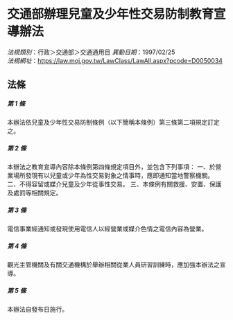 # 交通部辦理兒童及少年性交易防制教育宣導辦法

*法規類別*：行政＞交通部＞交通通用目
*異動日期*：1997/02/25  
*法規網址*：https://law.moj.gov.tw/LawClass/LawAll.aspx?pcode=D0050034



## 法條
##### 第 1 條
本辦法依兒童及少年性交易防制條例（以下簡稱本條例）第三條第二項規定訂定之。

##### 第 2 條
本辦法之教育宣導內容除本條例第四條規定項目外，並包含下列事項：
一、於營業場所發現有以兒童或少年為性交易對象之情事時，應即通知當地警察機關。
二、不得容留或媒介兒童及少年從事性交易。
三、本條例有關救援、安置、保護及處罰等相關規定。

##### 第 3 條
電信事業經通知或發現使用電信人以經營業或媒介色情之電信內容為營業。

##### 第 4 條
觀光主管機關及有關交通機構於舉辦相關從業人員研習訓練時，應加強本辦法之宣導。

##### 第 5 條
本辦法自發布日施行。


